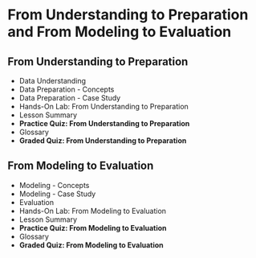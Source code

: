 # From Understanding to Preparation and From Modeling to Evaluation
## From Understanding to Preparation
- Data Understanding
- Data Preparation - Concepts
- Data Preparation - Case Study
- Hands-On Lab: From Understanding to Preparation
- Lesson Summary
- **Practice Quiz: From Understanding to Preparation**
- Glossary
- **Graded Quiz: From Understanding to Preparation** 
## From Modeling to Evaluation
- Modeling - Concepts
- Modeling - Case Study
- Evaluation
- Hands-On Lab: From Modeling to Evaluation
- Lesson Summary
- **Practice Quiz: From Modeling to Evaluation**
- Glossary
- **Graded Quiz: From Modeling to Evaluation**
